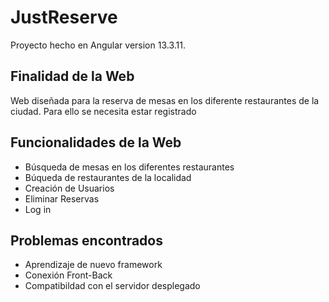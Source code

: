 # JustReserve

Proyecto hecho en Angular version 13.3.11. 

## Finalidad de la Web

Web diseñada para la reserva de mesas en los diferente restaurantes de la ciudad.
Para ello se necesita estar registrado

## Funcionalidades de la Web

 - Búsqueda de mesas en los diferentes restaurantes
 - Búqueda de restaurantes de la localidad
 - Creación de Usuarios
 - Eliminar Reservas
 - Log in

## Problemas encontrados

 - Aprendizaje de nuevo framework
 - Conexión Front-Back
 - Compatibildad con el servidor desplegado


